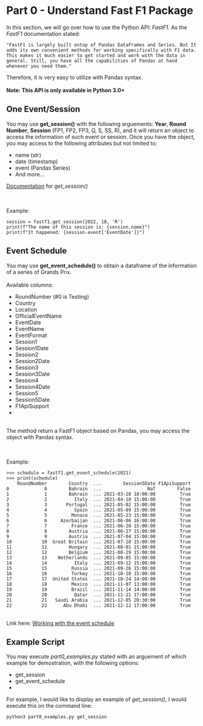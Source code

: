 # Part 0 - Understand Fast F1 Package
In this section, we will go over how to use the Python API: <i>FastF1</i>. As the <i>FastF1</i> documentation stated:

```
"FastF1 is largely built ontop of Pandas DataFrames and Series. But It adds its own convenient methods for working specifically with F1 data. This makes it much easier to get started and work with the data in general. Still, you have all the capabilities of Pandas at hand whenever you need them." 
```

Therefore, it is very easy to utilize with Pandas syntax.
<br><br>
<b>Note: This API is only available in Python 3.0+</b>

## One Event/Session
You may use <b>get_session()</b> with the following arguements: <b>Year</b>, <b>Round Number</b>, <b>Session</b> (FP1, FP2, FP3, Q, S, SS, R), and it will return an object to access the information of such event or session. Once you have the object, you may access to the following attributes but not limited to:
<ul>
	<li>name (str)</li>
	<li>date (timestamp)</li>
	<li>event (Pandas Series)</li>
	<li>And more...</li>
</ul>

<a href="https://docs.fastf1.dev/fastf1.html#fastf1.get_session">Documentation</a> for <i>get_session()</i>

<br><br>
Example:

```
session = fastf1.get_session(2022, 18, 'R')
print(f"The name of this session is: {session.name}")
print(f"It happened: {session.event['EventDate']}")
```

## Event Schedule
You may use <b>get_event_schedule()</b> to obtain a dataframe of the information of a series of Grands Prix. 
<br><br>
Available columns:
<ul>
	<li>RoundNumber (#0 is Testing)</li>
	<li>Country</li>
	<li>Location</li>
	<li>OfficialEventName</li>
	<li>EventDate</li>
	<li>EventName</li>
	<li>EventFormat</li>
	<li>Session1</li>
	<li>Session1Date</li>
	<li>Session2</li>
	<li>Session2Date</li>
	<li>Session3</li>
	<li>Session3Date</li>
	<li>Session4</li>
	<li>Session4Date</li>
	<li>Session5</li>
	<li>Session5Date</li>
	<li>F1ApiSupport<li>
</ul>
<br>
The method return a FastF1 object based on Pandas, you may access the object with Pandas syntax.

<br><br>
Example:

```
>>> schedule = fastf1.get_event_schedule(2021)
>>> print(schedule)
    RoundNumber        Country  ...        Session5Date F1ApiSupport
0             0        Bahrain  ...                 NaT        False
1             1        Bahrain  ... 2021-03-28 18:00:00         True
2             2          Italy  ... 2021-04-18 15:00:00         True
3             3       Portugal  ... 2021-05-02 15:00:00         True
4             4          Spain  ... 2021-05-09 15:00:00         True
5             5         Monaco  ... 2021-05-23 15:00:00         True
6             6     Azerbaijan  ... 2021-06-06 16:00:00         True
7             7         France  ... 2021-06-20 15:00:00         True
8             8        Austria  ... 2021-06-27 15:00:00         True
9             9        Austria  ... 2021-07-04 15:00:00         True
10           10  Great Britain  ... 2021-07-18 15:00:00         True
11           11        Hungary  ... 2021-08-01 15:00:00         True
12           12        Belgium  ... 2021-08-29 15:00:00         True
13           13    Netherlands  ... 2021-09-05 15:00:00         True
14           14          Italy  ... 2021-09-12 15:00:00         True
15           15         Russia  ... 2021-09-26 15:00:00         True
16           16         Turkey  ... 2021-10-10 15:00:00         True
17           17  United States  ... 2021-10-24 14:00:00         True
18           18         Mexico  ... 2021-11-07 13:00:00         True
19           19         Brazil  ... 2021-11-14 14:00:00         True
20           20          Qatar  ... 2021-11-21 17:00:00         True
21           21   Saudi Arabia  ... 2021-12-05 20:30:00         True
22           22      Abu Dhabi  ... 2021-12-12 17:00:00         True
```

<br>
Link here: <a href="https://theoehrly.github.io/Fast-F1/examples/basics.html#working-with-the-event-schedule">Working with the event schedule</a>

## Example Script
You may execute <i>part0_examples.py</i> stated with an arguement of which example for demostration, with the following options:

<ul>
	<li>get_session</li>
	<li>get_event_schedule</li>
	<li></li>
</ul>

For example, I would like to display an example of <i>get_session()</i>, I would execute this on the command line:

```
python3 part0_examples.py get_session
```
